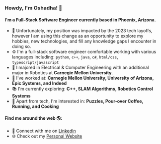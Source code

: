 ### Howdy, I'm Oshadha! 👋

#### I'm a Full-Stack Software Engineer currently based in Phoenix, Arizona.

- 🏢 Unfortunately, my position was impacted by the 2023 tech layoffs, however I am using this change as an opportunity to explore my hobbies, new technologies, and fill any knowledge gaps I encounter in doing so.
- ⚙️ I'm a full-stack software engineer comfortable working with various languages including: `python`, `c++`, `java`, `c#`, `html/css`, `typescript/javascript`
- 🏫 I majored in Electrical & Computer Engineering with an additional major in Robotics at **Carnegie Mellon University**.
- 💼 I've worked at: **Carnegie Mellon University, University of Arizona, Epic Systems, and Indeed**
- 📚 I'm currently exploring: **C++, SLAM Algorithms, Robotics Control Systems**
- 🧩 Apart from tech, I'm interested in: **Puzzles, Pour-over Coffee, Running, and Cooking**

#### Find me around the web 🌎:
- 💼 Connect with me on [LinkedIn](https://www.linkedin.com/in/oshadhagunasekara/)
- 🌐 Check out my [Personal Website](https://ogunasekara.github.io/)
